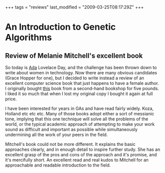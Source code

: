 +++
tags = "reviews"
last_modified = "2009-03-25T08:17:29Z"
+++
# An Introduction to Genetic Algorithms

## Review of Melanie Mitchell's excellent book

So today is [Ada][5] Lovelace Day, and the challenge has been thrown down
to write about women in technology. Now there are many obvious
candidates (Grace Hopper for one), but I decided to write instead a
review of an excellent computer science book that just happens to have
a female author. I originally bought [this][6] book from a second-hand
bookshop for five pounds. I liked it so much that when I lost my
original copy I bought it again at full price.

I have been interested for years in GAs and have read fairly widely.
Koza, Holland etc etc etc. Many of those books adopt either a sort of
messianic tone, implying that this one technique will solve all the
problems of the world, or the typical academic approach of attempting
to make your work sound as difficult and important as possible while
simultaneously undermining all the work of your peers in the field.

Mitchell's book could not be more different. It explains the basic
approaches clearly, and in enough detail to inspire further study. She
has an excellent grasp of the pros and cons of the approach and it's
promise, and it's mercifully short. An excellent read and real kudos to
Mitchell for an approachable and readable introduction to the field.

[1]: http://www.uncarved.com/articles/genetic_algorithms
[2]: http://www.uncarved.com/
[3]: http://www.uncarved.com/articles/contact
[4]: http://www.uncarved.com/login/
[5]: http://findingada.com/
[6]: http://www.amazon.co.uk/Introduction-Genetic-Algorithms-Complex-Adaptive/dp/0262631857/ref=sr_1_1?ie=UTF8&s=books&qid=1237968270&sr=8-1
[7]: http://www.uncarved.com/tags/computers
[8]: http://www.uncarved.com/tags/reviews
[9]: mailto:sean@uncarved.com
[10]: http://creativecommons.org/licenses/by-sa/4.0/
